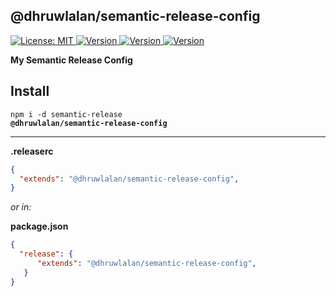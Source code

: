 ## @dhruwlalan/semantic-release-config

<p>
  <a href="https://github.com/dhruwlalan/semantic-release-config/blob/master/LICENSE" target="_blank">
    <img alt="License: MIT" src="https://img.shields.io/npm/l/@dhruwlalan/semantic-release-config" />
  </a>
  <a href="https://www.npmjs.com/package/@dhruwlalan/semantic-release-config" target="_blank">
    <img alt="Version" src="https://img.shields.io/npm/v/@dhruwlalan/semantic-release-config">
  </a>
  <a href="https://github.com/dhruwlalan/semantic-release-config/actions" target="_blank">
    <img alt="Version" src="https://github.com/dhruwlalan/semantic-release-config/actions/workflows/release.yml/badge.svg?branch=master">
  </a>
  <a href="https://github.com/semantic-release/semantic-release" target="_blank">
    <img alt="Version" src="https://img.shields.io/badge/semantic--release-angular-e10079?logo=semantic-release">
  </a>
</p>

**My Semantic Release Config**

## Install

<code>npm i -d semantic-release <b>@dhruwlalan/semantic-release-config</b></code>

---

**.releaserc**
```json
{
  "extends": "@dhruwlalan/semantic-release-config",
}
```

*or in:*

**package.json**
```json
{
  "release": {
      "extends": "@dhruwlalan/semantic-release-config",
   }
}
```
